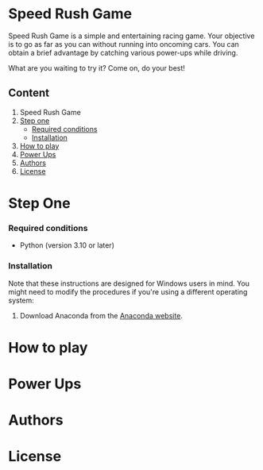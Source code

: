 # Speed Rush Game 

Speed Rush Game is a simple and entertaining racing game. Your objective is to go as far as you can without running into oncoming cars. You can obtain a brief advantage by catching various power-ups while driving.

What are you waiting to try it? Come on, do your best!

## Content
1. Speed Rush Game
2. [Step one](#Step-one)
   - [Required conditions](#Required-conditions)
   - [Installation](#Installation)
3. [How to play](#How-to-play)
4. [Power Ups](#Power-Ups)
5. [Authors](#Authors)
6. [License](#License)

# Step One
### Required conditions
   - Python (version 3.10 or later)
     
### Installation
Note that these instructions are designed for Windows users in mind. You might need to modify the procedures if you're using a different operating system:

1. Download Anaconda from the [Anaconda website](https://www.anaconda.com/download).

# How to play

# Power Ups

# Authors

# License 




